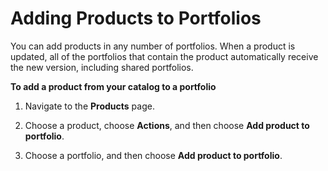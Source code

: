 # Adding Products to Portfolios<a name="catalogs_portfolios_adding-products"></a>

You can add products in any number of portfolios\. When a product is updated, all of the portfolios that contain the product automatically receive the new version, including shared portfolios\. 

**To add a product from your catalog to a portfolio**

1. Navigate to the **Products** page\. 

1. Choose a product, choose **Actions**, and then choose **Add product to portfolio**\. 

1. Choose a portfolio, and then choose **Add product to portfolio**\. 